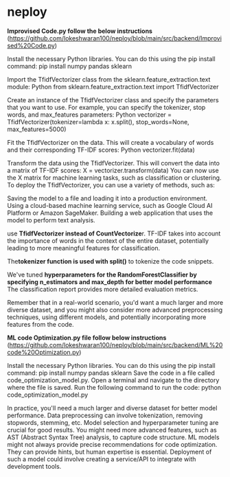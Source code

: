 # neploy

 **Improvised Code.py follow the below instructions** (https://github.com/lokeshwaran100/neploy/blob/main/src/backend/Improvised%20Code.py)

Install the necessary Python libraries. You can do this using the pip install command:
pip install numpy pandas sklearn

Import the TfidfVectorizer class from the sklearn.feature_extraction.text module:
Python
from sklearn.feature_extraction.text import TfidfVectorizer

Create an instance of the TfidfVectorizer class and specify the parameters that you want to use. For example, you can specify the tokenizer, stop words, and max_features parameters:
Python
vectorizer = TfidfVectorizer(tokenizer=lambda x: x.split(), stop_words=None, max_features=5000)

Fit the TfidfVectorizer on the data. This will create a vocabulary of words and their corresponding TF-IDF scores:
Python
vectorizer.fit(data)

Transform the data using the TfidfVectorizer. This will convert the data into a matrix of TF-IDF scores:
X = vectorizer.transform(data)
You can now use the X matrix for machine learning tasks, such as classification or clustering.
To deploy the TfidfVectorizer, you can use a variety of methods, such as:

Saving the model to a file and loading it into a production environment.
Using a cloud-based machine learning service, such as Google Cloud AI Platform or Amazon SageMaker.
Building a web application that uses the model to perform text analysis.

 
use **TfidfVectorizer instead of CountVectorize**r. TF-IDF takes into account the importance of words in the context of the entire dataset, potentially leading to more meaningful features for classification.

The**tokenizer function is used with split()** to tokenize the code snippets.

We've tuned **hyperparameters for the RandomForestClassifier by specifying n_estimators and max_depth for better model performance**
The classification report provides more detailed evaluation metrics.

Remember that in a real-world scenario, you'd want a much larger and more diverse dataset, and you might also consider more advanced preprocessing techniques, using different models, and potentially incorporating more features from the code.





**ML code Optimization.py file follow below instructions** (https://github.com/lokeshwaran100/neploy/blob/main/src/backend/ML%20code%20Optimization.py)

Install the necessary Python libraries. You can do this using the pip install command:
pip install numpy pandas sklearn
Save the code in a file called code_optimization_model.py.
Open a terminal and navigate to the directory where the file is saved.
Run the following command to run the code:
python code_optimization_model.py


In practice, you'll need a much larger and diverse dataset for better model performance.
Data preprocessing can involve tokenization, removing stopwords, stemming, etc.
Model selection and hyperparameter tuning are crucial for good results.
You might need more advanced features, such as AST (Abstract Syntax Tree) analysis, to capture code structure.
ML models might not always provide precise recommendations for code optimization. They can provide hints, but human expertise is essential.
Deployment of such a model could involve creating a service/API to integrate with development tools.
